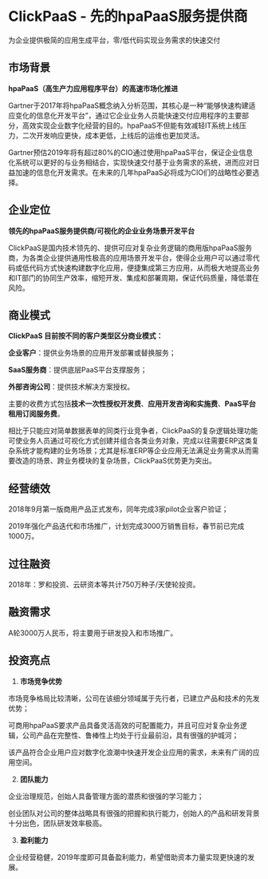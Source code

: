 # ClickPaaS - 先的hpaPaaS服务提供商

为企业提供极简的应用生成平台，零/低代码实现业务需求的快速交付

## 市场背景

**hpaPaaS（高生产力应用程序平台）的高速市场化推进**

Gartner于2017年将hpaPaaS概念纳入分析范围，其核心是一种“能够快速构建适应变化的信息化开发平台”，通过它企业业务人员能快速交付应用程序的主要部分，高效实现企业数字化经营的目的。hpaPaaS不但能有效减轻IT系统上线压力，二次开发响应更快，成本更低，上线后的运维也更加灵活。

Gartner预估2019年将有超过80%的CIO通过使用hpaPaaS平台，保证企业信息化系统可以更好的与业务相结合，实现快速交付基于业务需求的系统，进而应对日益加速的信息化开发需求。在未来的几年hpaPaaS必将成为CIO们的战略性必要选择。


## 企业定位

**领先的hpaPaaS服务提供商/可视化的企业业务场景开发平台**

ClickPaaS是国内技术领先的、提供可应对复杂业务逻辑的商用版hpaPaaS服务商，为各类企业提供通用性极高的应用场景开发平台，使得企业用户可以通过零代码或低代码方式快速构建数字化应用，便捷集成第三方应用，从而极大地提高业务和IT部门的协同生产效率，缩短开发、集成和部署周期，保证代码质量，降低潜在风险。

## 商业模式

**ClickPaaS 目前按不同的客户类型区分商业模式：**

**企业客户**：提供业务场景的应用开发部署或替换服务；

**SaaS服务商**：提供底层PaaS平台支撑服务；

**外部咨询公司**：提供技术解决方案授权。

主要的收费方式包括**技术一次性授权开发费**、**应用开发咨询和实施费**、**PaaS平台租用订阅服务费**。

相比于只能应对简单数据表单的同类行业竞争者，ClickPaaS的复杂逻辑处理功能可使业务人员通过可视化方式创建并组合各类业务对象，完成以往需要ERP这类复杂系统才能构建的业务场景；尤其是标准ERP等企业应用无法满足业务需求从而需要改造的场景、跨业务模块的复杂场景，ClickPaaS优势更为突出。

## 经营绩效

2018年9月第一版商用产品正式发布，同年完成3家pilot企业客户验证；

2019年强化产品迭代和市场推广，计划完成3000万销售目标，春节前已完成1000万。


## 过往融资

2018年：罗和投资、云研资本等共计750万种子/天使轮投资。

## 融资需求

A轮3000万人民币，将主要用于研发投入和市场推广。

## 投资亮点

1. **市场竞争优势**

市场竞争格局比较清晰，公司在该细分领域属于先行者，已建立产品和技术的先发优势；

可商用hpaPaaS要求产品具备灵活高效的可配置能力，并且可应对复杂业务逻辑，公司产品在完整性、鲁棒性上均处于行业最前沿，具有很强的护城河；

该产品符合企业用户应对数字化浪潮中快速开发企业应用的需求，未来有广阔的应用空间。


2. **团队能力**

企业治理规范，创始人具备管理方面的潜质和很强的学习能力；

创业团队对公司的整体战略具有很强的把握和执行能力，创始人的产品和研发背景十分出色，团队研发效率极高。


3. **盈利能力**

企业经营稳健，2019年度即可具备盈利能力，希望借助资本力量实现更快速的发展。
